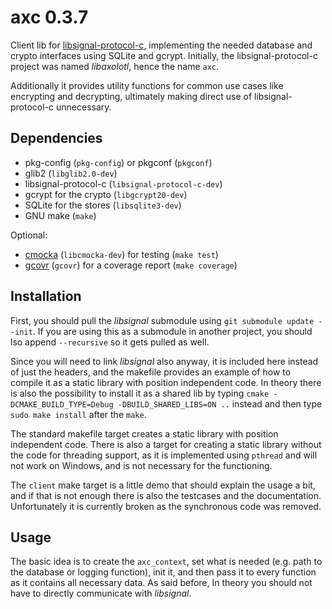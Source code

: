 # axc 0.3.7
Client lib for [libsignal-protocol-c](https://github.com/WhisperSystems/libsignal-protocol-c), implementing the needed database and crypto interfaces using SQLite and gcrypt.
Initially, the libsignal-protocol-c project was named _libaxolotl_, hence the name `axc`.

Additionally it provides utility functions for common use cases like encrypting and decrypting, ultimately making direct use of libsignal-protocol-c unnecessary.

## Dependencies
* pkg-config (`pkg-config`) or pkgconf (`pkgconf`)
* glib2 (`libglib2.0-dev`)
* libsignal-protocol-c (`libsignal-protocol-c-dev`)
* gcrypt for the crypto (`libgcrypt20-dev`)
* SQLite for the stores (`libsqlite3-dev`)
* GNU make (`make`)

Optional:
* [cmocka](https://cmocka.org/) (`libcmocka-dev`) for testing (`make test`)
* [gcovr](http://gcovr.com/) (`gcovr`) for a coverage report (`make coverage`)

## Installation
First, you should pull the _libsignal_ submodule using `git submodule update --init`.
If you are using this as a submodule in another project, you should  lso append `--recursive` so it gets pulled as well.


Since you will need to link _libsignal_ also anyway, it is included here instead of just the headers, and the makefile provides an example of how to compile it as a static library with position independent code.
In theory there is also the possibility to install it as a shared lib by typing `cmake -DCMAKE_BUILD_TYPE=Debug -DBUILD_SHARED_LIBS=ON ..` instead and then type `sudo make install` after the `make`.


The standard makefile target creates a static library with position independent code.
There is also a target for creating a static library without the code for threading support, as it is implemented using `pthread` and will not work on Windows, and is not necessary for the functioning.


The `client` make target is a little demo that should explain the usage a bit, and if that is not enough there is also the testcases and the documentation.
Unfortunately it is currently broken as the synchronous code was removed.

## Usage
The basic idea is to create the `axc_context`, set what is needed (e.g. path to the database or logging function), init it, and then pass it to every function as it contains all necessary data.
As said before, In theory you should not have to directly communicate with _libsignal_.
